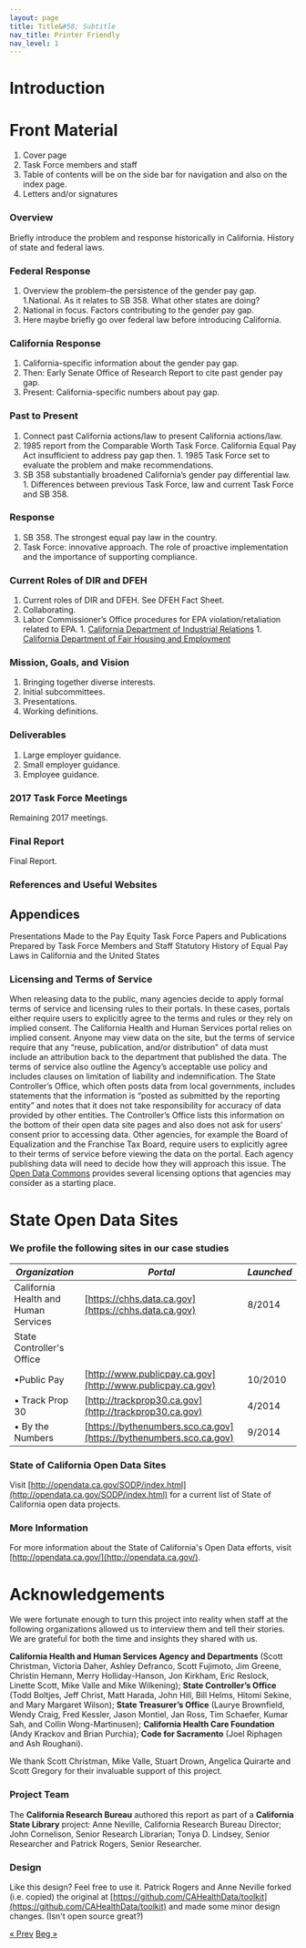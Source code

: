 ```yaml
---
layout: page
title: Title&#58; Subtitle
nav_title: Printer Friendly
nav_level: 1
---
```

# Introduction

# Front Material

1. Cover page
2. Task Force members and staff
3. Table of contents will be on the side bar for navigation and also on the index page.
4. Letters and/or signatures

### Overview

Briefly introduce the problem and response historically in California. History of state and federal laws.


### Federal Response

1. Overview the problem–the persistence of the gender pay gap.
  1.National. As it relates to SB 358. What other states are doing? 
2. National in focus. Factors contributing to the gender pay gap.
  2. Here maybe briefly go over federal law before introducing California.

### California Response

1. California-specific information about the gender pay gap.
  1. Then: Early Senate Office of Research Report to cite past gender pay gap.
  1. Present: California-specific numbers about pay gap.

### Past to Present

1. Connect past California actions/law to present California actions/law. 
  1. 1985 report from the Comparable Worth Task Force. California Equal Pay Act insufficient to address pay gap then.
    1. 1985 Task Force set to evaluate the problem and make recommendations.
  1. SB 358 substantially broadened California’s gender pay differential law. 
    1. Differences between previous Task Force, law and current Task Force and SB 358.
  
### Response

1. SB 358. The strongest equal pay law in the country.
2. Task Force: innovative approach. The role of proactive implementation and the importance of supporting compliance.

### Current Roles of DIR and DFEH

1. Current roles of DIR and DFEH. See DFEH Fact Sheet.
  1. Collaborating.
  1. Labor Commissioner’s Office procedures for EPA violation/retaliation related to EPA.
    1. [California Department of Industrial Relations](http://www.dir.ca.gov/dlse/California_Equal_Pay_Act.htm)
    1. [California Department of Fair Housing and Employment](http://www.dfeh.ca.gov/)

### Mission, Goals, and Vision

1. Bringing together diverse interests.
2. Initial subcommittees.
3. Presentations.
4. Working definitions.

### Deliverables

1. Large employer guidance.
2. Small employer guidance.
3. Employee guidance.

### 2017 Task Force Meetings

Remaining 2017 meetings.

### Final Report

Final Report.

### References and Useful Websites
 
## Appendices
Presentations Made to the Pay Equity Task Force
Papers and Publications Prepared by Task Force Members and Staff
Statutory History of Equal Pay Laws in California and the United States








### Licensing and Terms of Service

When releasing data to the public, many agencies decide to apply formal terms of service and licensing rules to their portals. In these cases, portals either require users to explicitly agree to the terms and rules or they rely on implied consent. The California Health and Human Services portal relies on implied consent. Anyone may view data on the site, but the terms of service require that any “reuse, publication, and/or distribution” of data must include an attribution back to the department that published the data. The terms of service also outline the Agency’s acceptable use policy and includes clauses on limitation of liability and indemnification. The State Controller’s Office, which often posts data from local governments, includes statements that the information is “posted as submitted by the reporting entity” and notes that it does not take responsibility for accuracy of data provided by other entities. The Controller’s Office lists this information on the bottom of their open data site pages and also does not ask for users’ consent prior to accessing data. Other agencies, for example the Board of Equalization and the Franchise Tax Board, require users to explicitly agree to their terms of service before viewing the data on the portal. Each agency publishing data will need to decide how they will approach this issue. The [Open Data Commons](http://opendatacommons.org/licenses/) provides several licensing options that agencies may consider as a starting place. 

# State Open Data Sites

### We profile the following sites in our case studies

*Organization* | *Portal* | *Launched*
---|---|---
California Health and Human Services | [https://chhs.data.ca.gov](https://chhs.data.ca.gov) | 8/2014
State Controller's Office | 
&bull;Public Pay | [http://www.publicpay.ca.gov](http://www.publicpay.ca.gov) | 10/2010
&bull; Track Prop 30 | [http://trackprop30.ca.gov](http://trackprop30.ca.gov) | 4/2014
&bull; By the Numbers | [https://bythenumbers.sco.ca.gov](https://bythenumbers.sco.ca.gov) | 9/2014

### State of California Open Data Sites  
Visit [http://opendata.ca.gov/SODP/index.html](http://opendata.ca.gov/SODP/index.html) for a current list of State of California open data projects. 

### More Information
For more information about the State of California's Open Data efforts, visit [http://opendata.ca.gov/](http://opendata.ca.gov/).

# Acknowledgements

We were fortunate enough to turn this project into reality when staff at the following organizations allowed us to interview them and tell their stories. We are grateful for both the time and insights they shared with us.

**California Health and Human Services Agency and Departments** (Scott Christman, Victoria Daher, Ashley Defranco, Scott Fujimoto, Jim Greene, Christin Hemann, Merry Holliday-Hanson, Jon Kirkham, Eric Reslock, Linette Scott, Mike Valle and Mike Wilkening); **State Controller’s Office** (Todd Boltjes, Jeff Christ, Matt Harada, John Hill, Bill Helms, Hitomi Sekine, and Mary Margaret Wilson); **State Treasurer’s Office** (Laurye Brownfield, Wendy Craig, Fred Kessler, Jason Montiel, Jan Ross, Tim Schaefer, Kumar Sah, and Collin Wong-Martinusen); **California Health Care Foundation** (Andy Krackov and Brian Purchia); **Code for Sacramento** (Joel Riphagen and Ash Roughani).

We thank Scott Christman, Mike Valle, Stuart Drown, Angelica Quirarte and Scott Gregory for their invaluable support of this project.

### Project Team

The **California Research Bureau** authored this report as part of a **California State Library** project: Anne Neville, California Research Bureau Director; John Cornelison, Senior Research Librarian; Tonya D. Lindsey, Senior Researcher and Patrick Rogers, Senior Researcher.

### Design

Like this design? Feel free to use it. Patrick Rogers and Anne Neville forked (i.e. copied) the original at [https://github.com/CAHealthData/toolkit](https://github.com/CAHealthData/toolkit) and made some minor design changes. (Isn't open source great?)

<!-- Pagination -->
<div class="pagination">
  <a class="pagination-item older" href="{{ site.baseurl }}/11-Statutory-History">&laquo; Prev</a>
  <a class="pagination-item newer" href="{{ site.baseurl }}/01-Cover-page">Beg &raquo;</a>
</div>


